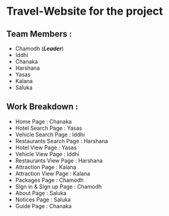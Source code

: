 # Travel-Website for the project
## Team Members :
  - Chamodh (**_Leader_**)
  - Iddhi
  - Chanaka
  - Harshana
  - Yasas
  - Kalana
  - Saluka

## Work Breakdown :
  - Home Page                 : Chanaka
  - Hotel Search Page         : Yasas
  - Vehicle Search Page       : Iddhi
  - Restaurants Search Page   : Harshana
  - Hotel View Page           : Yasas
  - Vehicle View Page         : Iddhi
  - Restaurants View Page     : Harshana
  - Attraction Page           : Kalana
  - Attraction View Page      : Kalana
  - Packages Page             : Chamodh
  - Sign in & Sign up Page    : Chamodh
  - About Page                : Saluka
  - Notices Page              : Saluka
  - Guide Page                : Chanaka
